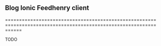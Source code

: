 ## Blog Ionic Feedhenry client 
==================================================================================================================

TODO
